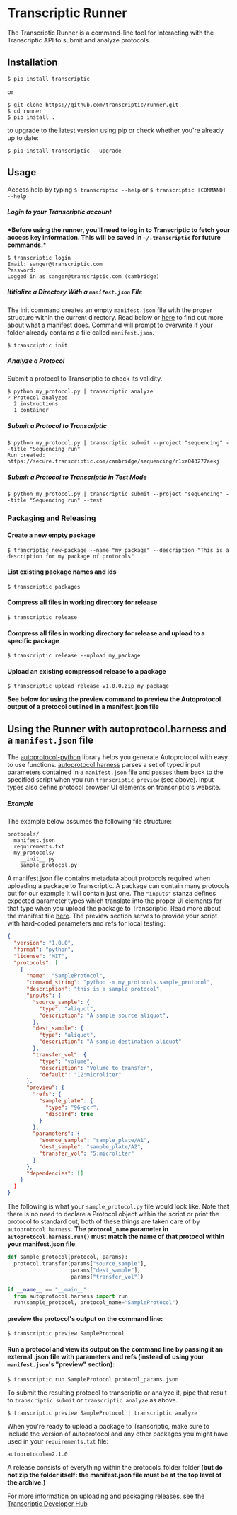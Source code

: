 # Transcriptic Runner

The Transcriptic Runner is a command-line tool for interacting with the
Transcriptic API to submit and analyze protocols.

## Installation

```
$ pip install transcriptic
```

or

```
$ git clone https://github.com/transcriptic/runner.git
$ cd runner
$ pip install .
```

to upgrade to the latest version using pip or check whether you're already up to date:
```
$ pip install transcriptic --upgrade
```


## Usage

Access help by typing `$ transcriptic --help` or `$ transcriptic [COMMAND] --help`

##### Login to your Transcriptic account
**\*Before using the runner, you'll need to log in to Transcriptic to fetch your
access key information. This will be saved in `~/.transcriptic` for future
commands.**\*

```
$ transcriptic login
Email: sanger@transcriptic.com
Password:
Logged in as sanger@transcriptic.com (cambridge)
```

##### Ititialize a Directory With a `manifest.json` File
The init command creates an empty `manifest.json` file with the proper structure within the current directory.  Read below or [here](https://developers.transcriptic.com/v1.0/docs/the-manifest) to find out more about what a manifest does.   Command will prompt to overwrite if your folder already contains a file called `manifest.json`.
```
$ transcriptic init
```
##### Analyze a Protocol
Submit a protocol to Transcriptic to check its validity.
```
$ python my_protocol.py | transcriptic analyze
✓ Protocol analyzed
  2 instructions
  1 container
```

##### Submit a Protocol to Transcriptic
```
$ python my_protocol.py | transcriptic submit --project "sequencing" --title "Sequencing run"
Run created: https://secure.transcriptic.com/cambridge/sequencing/r1xa043277aekj
```

##### Submit a Protocol to Transcriptic in Test Mode
```
$ python my_protocol.py | transcriptic submit --project "sequencing" --title "Sequencing run" --test
```

### Packaging and Releasing

#### Create a new empty package
```
$ trancriptic new-package --name "my_package" --description "This is a description for my package of protocols"
```

#### List existing package names and ids
```
$ transcriptic packages
```

#### Compress all files in working directory for release
```
$ transcriptic release
```

#### Compress all files in working directory for release and upload to a specific package
```
$ transcriptic release --upload my_package
```

#### Upload an existing compressed release to a package
```
$ transcriptic upload release_v1.0.0.zip my_package
```


**See below for using the preview command to preview the Autoprotocol output of a protocol outlined in a manifest.json file**

## Using the Runner with autoprotocol.harness and a `manifest.json` file

The [autoprotocol-python](https://github.com/autoprotocol/autoprotocol-python) library helps you generate Autoprotocol with easy to use functions. [autoprotocol.harness](https://github.com/autoprotocol/autoprotocol-python/blob/master/autoprotocol/harness.py) parses a set of typed input parameters contained in a `manifest.json` file and passes them back to the specified script when you run `transcriptic preview` (see above).  Input types also define protocol browser UI elements on transcriptic's website.

##### Example
The example below assumes the following file structure:
```
protocols/
  manifest.json
  requirements.txt
  my_protocols/
    __init__.py
    sample_protocol.py
```

A manifest.json file contains metadata about protocols required when uploading a package to Transcriptic. A package can contain many protocols but for our example it will contain just one.  The `"inputs"` stanza defines expected parameter types which translate into the proper UI elements for that type when you upload the package to Transcriptic.  Read more about the manifest file [here](http://developers.transcriptic.com/v1.0/docs/the-manifest).  The preview section serves to provide your script with hard-coded parameters and refs for local testing:
```json
{
  "version": "1.0.0",
  "format": "python",
  "license": "MIT",
  "protocols": [
    {
      "name": "SampleProtocol",
      "command_string": "python -m my_protocols.sample_protocol",
      "description": "this is a sample protocol",
      "inputs": {
        "source_sample": {
          "type": "aliquot",
          "description": "A sample source aliquot",
        },
        "dest_sample": {
          "type": "aliquot",
          "description": "A sample destination aliquot"
        },
        "transfer_vol": {
          "type": "volume",
          "description": "Volume to transfer",
          "default": "12:microliter"
      },
      "preview": {
        "refs": {
          "sample_plate": {
            "type": "96-pcr",
            "discard": true
          }
        },
        "parameters": {
          "source_sample": "sample_plate/A1",
          "dest_sample": "sample_plate/A2",
          "transfer_vol": "5:microliter"
        }
      },
      "dependencies": []
    }
  ]
}
```

The following is what your `sample_protocol.py` file would look like.  Note that there is no need to declare a Protocol object within the script or print the protocol to standard out, both of these things are taken care of by `autoprotocol.harness`.  **The `protocol_name` parameter in `autoprotocol.harness.run()` must match the name of that protocol within your manifest.json file**:
```python
def sample_protocol(protocol, params):
  protocol.transfer(params["source_sample"],
                    params["dest_sample"],
                    params["transfer_vol"])

if __name__ == "__main__":
  from autoprotocol.harness import run
  run(sample_protocol, protocol_name="SampleProtocol")
```

#### preview the protocol's output on the command line:
```
$ transcriptic preview SampleProtocol
```

#### Run a protocol and view its output on the command line by passing it an external .json file with parameters and refs (instead of using your `manifest.json`'s "preview" section):
```
$ transcriptic run SampleProtocol protocol_params.json
```

To submit the resulting protocol to transcriptic or analyze it, pipe that result to `transcriptic submit` or `transcriptic analyze` as above.
```
$ transcriptic preview SampleProtocol | transcriptic analyze
```

When you're ready to upload a package to Transcriptic, make sure to include the version of autoprotocol and any other packages you might have used in your `requirements.txt` file:
```
autoprotocol==2.1.0
```

A release consists of everything within the protocols_folder folder **(but do not zip the folder itself: the manifest.json file must be at the top level of the archive.)**

For more information on uploading and packaging releases, see the [Transcriptic Developer Hub](http://developers.transcriptic.com/v1.0/docs/package-creation-quickstart#packaging-and-uploading)

